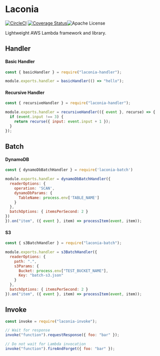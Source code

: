 # Laconia

[![CircleCI](<[![CircleCI](https://circleci.com/gh/ceilfors/laconia/tree/master.svg?style=badge)](https://circleci.com/gh/ceilfors/laconia/tree/master)>)](https://circleci.com/gh/ceilfors/laconia)
[![Coverage Status](https://coveralls.io/repos/github/ceilfors/laconia/badge.svg?branch=master)](https://coveralls.io/github/ceilfors/laconia?branch=master)![Apache License](https://img.shields.io/badge/license-Apache-blue.svg)

Lightweight AWS Lambda framework and library.

## Handler

#### Basic Handler

```javascript
const { basicHandler } = require("laconia-handler");

module.exports.handler = basicHandler(() => "hello");
```

#### Recursive Handler

```javascript
const { recursiveHandler } = require("laconia-handler");

module.exports.handler = recursiveHandler(({ event }, recurse) => {
  if (event.input !== 3) {
    return recurse({ input: event.input + 1 });
  }
});
```

## Batch

#### DynamoDB

```javascript
const { dynamoDbBatchHandler } = require('laconia-batch')

module.exports.handler = dynamoDbBatchHandler({
  readerOptions: {
    operation: 'SCAN',
    dynamoDbParams: {
      TableName: process.env['TABLE_NAME']
    }
  },
  batchOptions: { itemsPerSecond: 2 }
})
}).on("item", ({ event }, item) => processItem(event, item));
```

#### S3

```javascript
const { s3BatchHandler } = require("laconia-batch");

module.exports.handler = s3BatchHandler({
  readerOptions: {
    path: ".",
    s3Params: {
      Bucket: process.env["TEST_BUCKET_NAME"],
      Key: "batch-s3.json"
    }
  },
  batchOptions: { itemsPerSecond: 2 }
}).on("item", ({ event }, item) => processItem(event, item));
```

## Invoke

```javascript
const invoke = require("laconia-invoke");

// Wait for response
invoke("function").requestResponse({ foo: "bar" });

// Do not wait for Lambda invocation
invoke("function").fireAndForget({ foo: "bar" });
```
